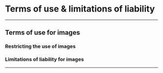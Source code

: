 
# Terms of use & limitations of liability


-----

## Terms of use for images


### Restricting the use of images


### Limitations of liability for images


-----
